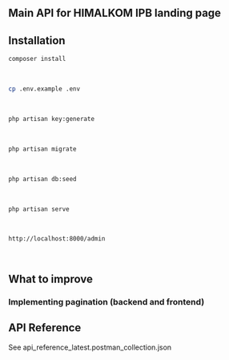 ## Main API for HIMALKOM IPB landing page

## Installation
```bash
composer install
```
<br>

```bash
cp .env.example .env
```
<br>

```bash
php artisan key:generate
```
<br>

```bash
php artisan migrate
```
<br>

```bash
php artisan db:seed
```
<br>

```bash
php artisan serve
```
<br>

```plaintext
http://localhost:8000/admin
```
<br>

## What to improve
### Implementing pagination (backend and frontend) 

## API Reference

See api_reference_latest.postman_collection.json